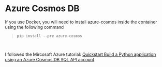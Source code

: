 # Azure Cosmos DB
If you use Docker, you will need to install azure-cosmos inside the container using the following command
>`pip install --pre azure-cosmos` 

<br>

I followed the Mircosoft Azure tutorial: 
[Quickstart Build a Python application using an Azure Cosmos DB SQL API account](https://docs.microsoft.com/en-us/azure/cosmos-db/create-sql-api-python)
<!--stackedit_data:
eyJoaXN0b3J5IjpbMTIzOTgzNzc0NSwxNzM5MDg2NDk1XX0=
-->